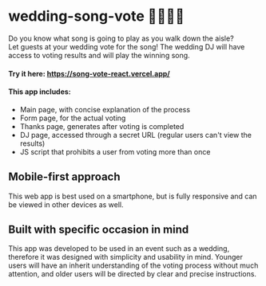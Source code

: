 # wedding-song-vote :bride_with_veil::ring::clinking_glasses:

Do you know what song is going to play as you walk down the aisle?<br>
Let guests at your wedding vote for the song! The wedding DJ will have access to voting results and will play the winning song.

#### Try it here: https://song-vote-react.vercel.app/

#### This app includes:

- Main page, with concise explanation of the process
- Form page, for the actual voting
- Thanks page, generates after voting is completed
- DJ page, accessed through a secret URL (regular users can't view the results)
- JS script that prohibits a user from voting more than once

## Mobile-first approach

This web app is best used on a smartphone, but is fully responsive and can be viewed in other devices as well.

## Built with specific occasion in mind

This app was developed to be used in an event such as a wedding, therefore it was designed with simplicity and usability in mind. Younger users will have an inherit understanding of the voting process without much attention, and older users will be directed by clear and precise instructions.

